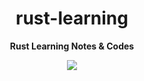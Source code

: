 <h1 align="center">rust-learning</h1>

<p align="center">
  <b>Rust Learning Notes & Codes</b>
</p>

<p align="center">
  <img src="https://img.shields.io/badge/Rust-000000?style=for-the-badge&logo=rust&logoColor=white" />
</p>
